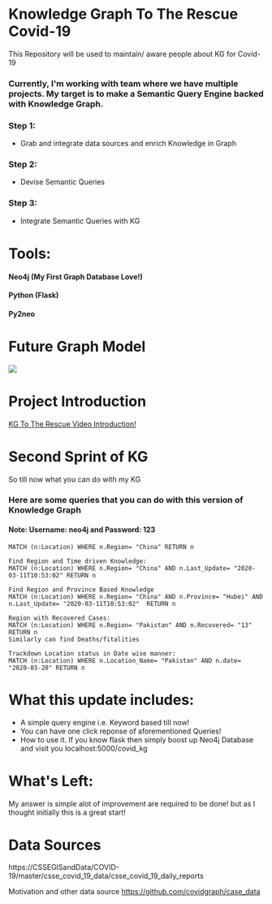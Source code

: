 # Knowledge Graph To The Rescue Covid-19
This Repository will be used to maintain/ aware people about KG for Covid-19
### Currently, I'm working with team where we have multiple projects. My target is to make a Semantic Query Engine backed with Knowledge Graph.
### Step 1:
<ul><li> Grab and integrate data sources and enrich Knowledge in Graph</li></ul>

### Step 2:
<ul><li> Devise Semantic Queries</li></ul>

### Step 3:
<ul><li> Integrate Semantic Queries with KG </li></ul>

# Tools:
#### Neo4j (My First Graph Database Love!)
#### Python (Flask)
#### Py2neo

# Future Graph Model

<img src= "https://github.com/Siraj1munir/KG_to_the_rescue_covid-19/blob/master/Graph_model_for_KG_NEO4j_Update.jpg">

# Project Introduction
[KG To The Rescue Video Introduction!](https://github.com/Siraj1munir/KG_to_the_rescue_covid-19/blob/master/Intro_to_project.mp4 "KG To The Rescue")
# Second Sprint of KG
So till now what you can do with my KG

### Here are some queries that you can do with this version of Knowledge Graph
#### Note: Username: neo4j and Password: 123
~~~ Find Region Specific Knowlege:
MATCH (n:Location) WHERE n.Region= "China" RETURN n 
~~~
~~~
Find Region and Time driven Knowledge:
MATCH (n:Location) WHERE n.Region= "China" AND n.Last_Update= "2020-03-11T10:53:02" RETURN n
~~~
~~~ 
Find Region and Province Based Knowledge
MATCH (n:Location) WHERE n.Region= "China" AND n.Province= "Hubei" AND n.Last_Update= "2020-03-11T10:53:02"  RETURN n
~~~
~~~ 
Region with Recovered Cases:
MATCH (n:Location) WHERE n.Region= "Pakistan" AND n.Recovered= "13" RETURN n
Similarly can find Deaths/fitalities 
~~~
~~~ 
Trackdown Location status in Date wise manner:
MATCH (n:Location) WHERE n.Location_Name= "Pakistan" AND n.date= "2020-03-20" RETURN n 
~~~
# What this update includes:
<ul><li> A simple query engine i.e. Keyword based till now! </li>
  <li> You can have one click reponse of aforementioned Queries! </li>
  <li> How to use it. If you know flask then simply boost up Neo4j Database and visit you localhost:5000/covid_kg</li>
</ul>

# What's Left:

<p>My answer is simple alot of improvement are required to be done! but as I thought initially this is a great start!</p>

# Data Sources
https://CSSEGISandData/COVID-19/master/csse_covid_19_data/csse_covid_19_daily_reports 

Motivation and other data source
https://github.com/covidgraph/case_data
